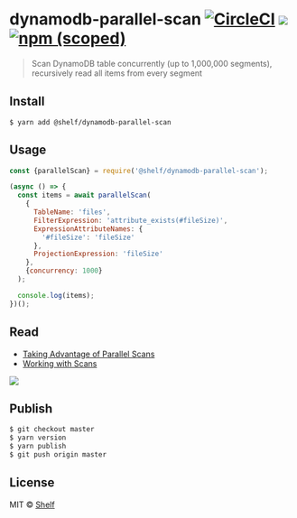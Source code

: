 # dynamodb-parallel-scan [![CircleCI](https://circleci.com/gh/shelfio/dynamodb-parallel-scan/tree/master.svg?style=svg)](https://circleci.com/gh/shelfio/dynamodb-parallel-scan/tree/master) ![](https://img.shields.io/badge/code_style-prettier-ff69b4.svg) [![npm (scoped)](https://img.shields.io/npm/v/@shelf/dynamodb-parallel-scan.svg)](https://www.npmjs.com/package/@shelf/dynamodb-parallel-scan)

> Scan DynamoDB table concurrently (up to 1,000,000 segments), recursively read all items from every segment

## Install

```
$ yarn add @shelf/dynamodb-parallel-scan
```

## Usage

```js
const {parallelScan} = require('@shelf/dynamodb-parallel-scan');

(async () => {
  const items = await parallelScan(
    {
      TableName: 'files',
      FilterExpression: 'attribute_exists(#fileSize)',
      ExpressionAttributeNames: {
        '#fileSize': 'fileSize'
      },
      ProjectionExpression: 'fileSize'
    },
    {concurrency: 1000}
  );

  console.log(items);
})();
```

## Read

- [Taking Advantage of Parallel Scans](https://docs.aws.amazon.com/amazondynamodb/latest/developerguide/bp-query-scan.html)
- [Working with Scans](https://docs.aws.amazon.com/amazondynamodb/latest/developerguide/Scan.html)

![](https://docs.aws.amazon.com/amazondynamodb/latest/developerguide/images/ParallelScan.png)

## Publish

```sh
$ git checkout master
$ yarn version
$ yarn publish
$ git push origin master
```

## License

MIT © [Shelf](https://shelf.io)
